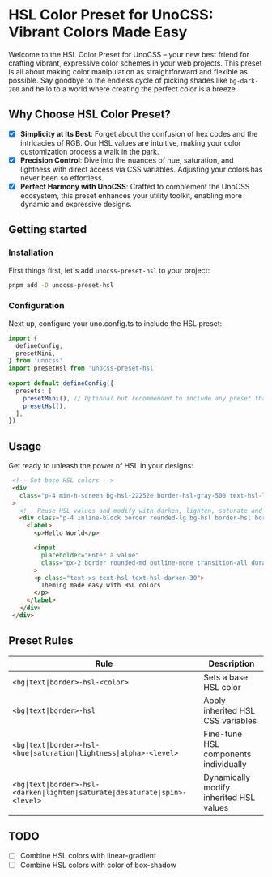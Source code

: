 # HSL Color Preset for UnoCSS: Vibrant Colors Made Easy

Welcome to the HSL Color Preset for UnoCSS – your new best friend for crafting vibrant, expressive color schemes in your web projects. This preset is all about making color manipulation as straightforward and flexible as possible. Say goodbye to the endless cycle of picking shades like `bg-dark-200` and hello to a world where creating the perfect color is a breeze.

## Why Choose HSL Color Preset?

- [x] **Simplicity at Its Best**: Forget about the confusion of hex codes and the intricacies of RGB. Our HSL values are intuitive, making your color customization process a walk in the park.
- [x] **Precision Control**: Dive into the nuances of hue, saturation, and lightness with direct access via CSS variables. Adjusting your colors has never been so effortless.
- [x] **Perfect Harmony with UnoCSS**: Crafted to complement the UnoCSS ecosystem, this preset enhances your utility toolkit, enabling more dynamic and expressive designs.

## Getting started

### Installation

First things first, let's add `unocss-preset-hsl` to your project:
 ```bash
 pnpm add -D unocss-preset-hsl
 ```

### Configuration

Next up, configure your uno.config.ts to include the HSL preset:
 ```typescript
 import {
   defineConfig,
   presetMini,
 } from 'unocss'
 import presetHsl from 'unocss-preset-hsl'
  
 export default defineConfig({
   presets: [
     presetMini(), // Optional but recommended to include any preset that extends presetMini for theme color enhancements
     presetHsl(),
   ],
 })
 ```

## Usage

Get ready to unleash the power of HSL in your designs:

```html
 <!-- Set base HSL colors -->
 <div
   class="p-4 min-h-screen bg-hsl-22252e border-hsl-gray-500 text-hsl-light-100"
 >
   <!-- Reuse HSL values and modify with darken, lighten, saturate and more -->
   <div class="p-4 inline-block border rounded-lg bg-hsl border-hsl border-hsl-darken-20 bg-hsl-lighten-2">
     <label>
       <p>Hello World</p>

       <input
         placeholder="Enter a value"
         class="px-2 border rounded-md outline-none transition-all duration-300 bg-hsl border-hsl border-hsl-darken-10 bg-hsl-lighten-5 focus:border-hsl-teal placeholder:text-hsl focus:border-hsl-darken-20 placeholder:text-hsl-darken-50 focus:-bg-hsl-spin-100"
       >
       <p class="text-xs text-hsl text-hsl-darken-30">
         Theming made easy with HSL colors
       </p>
     </label>
   </div>
 </div>
```

## Preset Rules

| Rule | Description |
|------|-------------|
| `<bg\|text\|border>-hsl-<color>` | Sets a base HSL color |
| `<bg\|text\|border>-hsl` | Apply inherited HSL CSS variables |
| `<bg\|text\|border>-hsl-<hue\|saturation\|lightness\|alpha>-<level>` | Fine-tune HSL components individually |
| `<bg\|text\|border>-hsl-<darken\|lighten\|saturate\|desaturate\|spin>-<level>` | Dynamically modify inherited HSL values |

## TODO
- [ ] Combine HSL colors with linear-gradient
- [ ] Combine HSL colors with color of box-shadow
